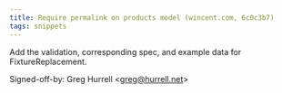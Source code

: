 ```yaml
---
title: Require permalink on products model (wincent.com, 6c0c3b7)
tags: snippets
---
```


Add the validation, corresponding spec, and example data for FixtureReplacement.

Signed-off-by: Greg Hurrell &lt;greg@hurrell.net&gt;
